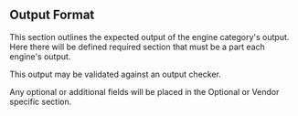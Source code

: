 ## Output Format

This section outlines the expected output of the engine category's output.  Here there will be defined required section that must be a part each engine's output.  

This output may be validated against an output checker.

Any optional or additional fields will be placed in the Optional or Vendor specific section.
